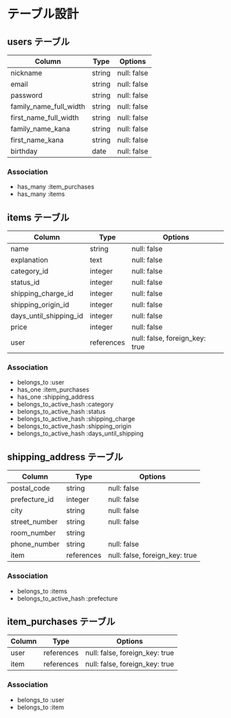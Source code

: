 # テーブル設計

## users テーブル

| Column   | Type   | Options     |
| -------- | ------ | ----------- |
| nickname | string | null: false |
| email    | string | null: false |
| password | string | null: false |
| family_name_full_width | string | null: false |
| first_name_full_width  | string | null: false |
| family_name_kana | string | null: false |
| first_name_kana  | string | null: false |
| birthday | date | null: false |

### Association
- has_many :item_purchases
- has_many :items

## items テーブル

| Column   | Type   | Options     |
| -------- | ------ | ----------- |
| name     | string | null: false |
| explanation  | text   | null: false |
| category_id  | integer | null: false |
| status_id    | integer | null: false |
| shipping_charge_id    | integer | null: false |
| shipping_origin_id     | integer | null: false |
| days_until_shipping_id | integer | null: false |
| price      | integer | null: false |
| user  | references | null: false, foreign_key: true |

### Association
- belongs_to :user
- has_one :item_purchases
- has_one :shipping_address
- belongs_to_active_hash :category
- belongs_to_active_hash :status
- belongs_to_active_hash :shipping_charge
- belongs_to_active_hash :shipping_origin
- belongs_to_active_hash :days_until_shipping

## shipping_address テーブル

| Column   | Type   | Options     |
| -------- | ------ | ----------- |
| postal_code   | string | null: false |
| prefecture_id | integer | null: false |
| city     | string  | null: false |
| street_number | string | null: false |
| room_number   | string |  
| phone_number  | string | null: false |
| item  | references | null: false, foreign_key: true |

### Association
- belongs_to :items
- belongs_to_active_hash :prefecture

## item_purchases テーブル

| Column   | Type   | Options     |
| -------- | ------ | ----------- |
| user | references | null: false, foreign_key: true |
| item | references | null: false, foreign_key: true |

### Association
- belongs_to :user
- belongs_to :item

